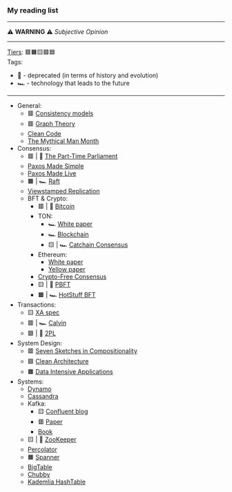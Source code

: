 ### My reading list
***
⚠️ **WARNING** ⚠️ 
*Subjective Opinion*
***
[Tiers](https://en.wikipedia.org/wiki/Tier_list): 🟥🟧🟨🟩🟦\
Tags:
- 🦽 - deprecated (in terms of history and evolution)
- 🏎 - technology that leads to the future
***
- General:
  +  🟥 [Consistency models](https://jepsen.io/consistency)
  +  🟥 [Graph Theory](https://logic.pdmi.ras.ru/~dvk/graphs_dk.pdf)
  + [Clean Code](https://github.com/jnguyen095/clean-code/blob/master/Clean.Code.A.Handbook.of.Agile.Software.Craftsmanship.pdf)
  + [The Mythical Man Month](https://web.eecs.umich.edu/~weimerw/2018-481/readings/mythical-man-month.pdf)
- Consensus:
  + 🟥 | 🦽 [The Part-Time Parliament](https://lamport.azurewebsites.net/pubs/lamport-paxos.pdf)
  + [Paxos Made Simple](https://lamport.azurewebsites.net/pubs/paxos-simple.pdf)
  + [Paxos Made Live](https://www.cs.utexas.edu/users/lorenzo/corsi/cs380d/papers/paper2-1.pdf)
  + 🟧 | 🏎 [Raft](https://raft.github.io/raft.pdf)
  + [Viewstamped Replication](https://pmg.csail.mit.edu/papers/vr.pdf)
  - BFT & Crypto:
    - 🟥 | 🦽 [Bitcoin](https://bitcoin.org/bitcoin.pdf)
    - TON:
      - 🏎 [White paper](https://docs.ton.org/ton.pdf)
      - 🏎 [Blockchain](https://docs.ton.org/tblkch.pdf)
      - 🟨 | 🏎 [Catchain Consensus](https://docs.ton.org/catchain.pdf)
    - Ethereum:
      - [White paper](https://ethereum.org/content/whitepaper/whitepaper-pdf/Ethereum_Whitepaper_-_Buterin_2014.pdf)
      - [Yellow paper](https://ethereum.github.io/yellowpaper/paper.pdf)
    - [Crypto-Free Consensus](https://eprint.iacr.org/2024/677.pdf)
    - 🟨 | 🦽 [PBFT](https://pmg.csail.mit.edu/papers/osdi99.pdf)
    - 🟧 | 🏎 [HotStuff BFT](https://arxiv.org/pdf/1803.05069)
- Transactions:
  + 🟨 [XA spec](https://pubs.opengroup.org/onlinepubs/009680699/toc.pdf)
  + 🟥 | 🏎 [Calvin](https://cs.yale.edu/homes/thomson/publications/calvin-sigmod12.pdf)
  + 🟩 | 🦽 [2PL](https://www.microsoft.com/en-us/research/wp-content/uploads/2016/05/chapter3.pdf)
- System Design:
  + 🟥 [Seven Sketches in Compositionality](https://arxiv.org/pdf/1803.05316)
  + 🟩 [Clean Architecture](https://github.com/GunterMueller/Books-3/blob/master/Clean%20Architecture%20A%20Craftsman%20Guide%20to%20Software%20Structure%20and%20Design.pdf)
  + 🟧 [Data Intensive Applications](https://github.com/lafengnan/ebooks-1/blob/master/Designing%20Data%20Intensive%20Applications.pdf)
- Systems:
  - [Dynamo](https://www.allthingsdistributed.com/files/amazon-dynamo-sosp2007.pdf)
  - [Cassandra](https://www.cs.cornell.edu/projects/ladis2009/papers/lakshman-ladis2009.pdf)
  - Kafka:
      - 🟨 [Confluent blog](https://www.confluent.io/blog/)
      - 🟥 [Paper](https://notes.stephenholiday.com/Kafka.pdf)
      - [Book](https://book.huihoo.com/pdf/confluent-kafka-definitive-guide-complete.pdf)
  - 🟨 | 🦽 [ZooKeeper](https://zookeeper.apache.org/doc/r3.2.2/zookeeperOver.pdf)
  - [Percolator](https://storage.googleapis.com/gweb-research2023-media/pubtools/pdf/36726.pdf)
  - 🟧 [Spanner](https://research.google.com/archive/spanner-osdi2012.pdf)
  - [BigTable](https://storage.googleapis.com/gweb-research2023-media/pubtools/pdf/68a74a85e1662fe02ff3967497f31fda7f32225c.pdf)
  - [Chubby](https://research.google.com/archive/chubby-osdi06.pdf)
  - [Kademlia HashTable](https://pdos.csail.mit.edu/~petar/papers/maymounkov-kademlia-lncs.pdf)
